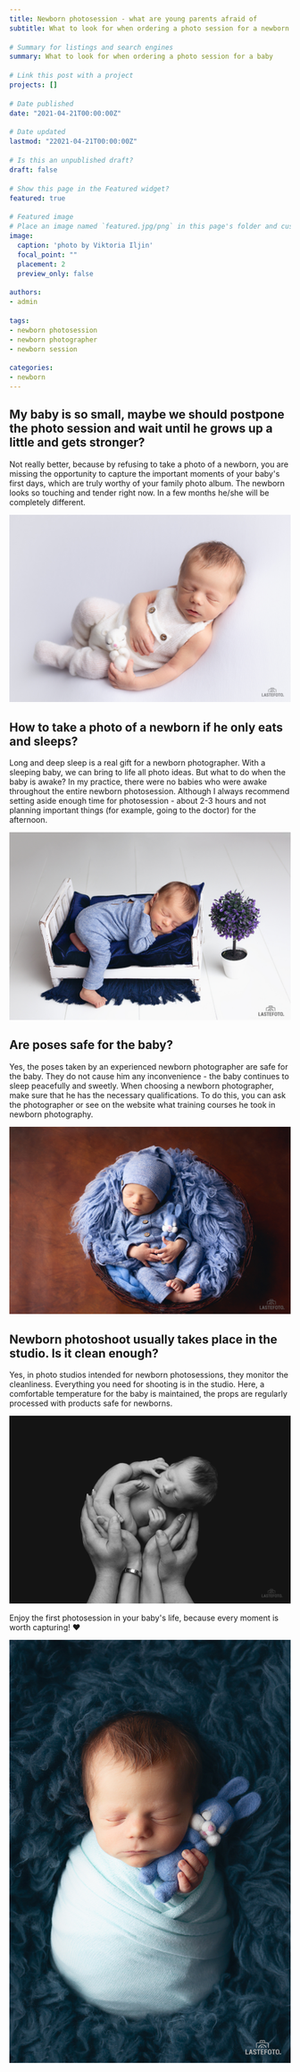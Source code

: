 ```yaml
---
title: Newborn photosession - what are young parents afraid of
subtitle: What to look for when ordering a photo session for a newborn baby

# Summary for listings and search engines
summary: What to look for when ordering a photo session for a baby

# Link this post with a project
projects: []

# Date published
date: "2021-04-21T00:00:00Z"

# Date updated
lastmod: "22021-04-21T00:00:00Z"

# Is this an unpublished draft?
draft: false

# Show this page in the Featured widget?
featured: true

# Featured image
# Place an image named `featured.jpg/png` in this page's folder and customize its options here.
image:
  caption: 'photo by Viktoria Iljin'
  focal_point: ""
  placement: 2
  preview_only: false

authors:
- admin

tags:
- newborn photosession
- newborn photographer
- newborn session

categories:
- newborn
---
```

## My baby is so small, maybe we should postpone the photo session and wait until he grows up a little and gets stronger?

Not really better, because by refusing to take a photo of a newborn, you are missing the opportunity to capture the important moments of your baby's first days, which are truly worthy of your family photo album. The newborn looks so touching and tender right now. In a few months he/she will be completely different.

![newborn photosession](./newborn-photosession-1.jpg) 

## How to take a photo of a newborn if he only eats and sleeps?

Long and deep sleep is a real gift for a newborn photographer. With a sleeping baby, we can bring to life all photo ideas. But what to do when the baby is awake? In my practice, there were no babies who were awake throughout the entire newborn photosession. Although I always recommend setting aside enough time for photosession - about 2-3 hours and not planning important things (for example, going to the doctor) for the afternoon.

![newborn photography](./newborn-photosession-2.jpg)

## Are poses safe for the baby?

Yes, the poses taken by an experienced newborn photographer are safe for the baby. They do not cause him any inconvenience - the baby continues to sleep peacefully and sweetly. When choosing a newborn photographer, make sure that he has the necessary qualifications. To do this, you can ask the photographer or see on the website what training courses he took in newborn photography.

![newborn photosession in Tallinn](./newborn-photosession-3.jpg)

## Newborn photoshoot usually takes place in the studio. Is it clean enough?

Yes, in photo studios intended for newborn photosessions, they monitor the cleanliness. Everything you need for shooting is in the studio. Here, a comfortable temperature for the baby is maintained, the props are regularly processed with products safe for newborns.

![newborn session](./newborn-photosession-4.jpg)

Enjoy the first photosession in your baby's life, because every moment is worth capturing! ❤️

![newborn pictures in Tallinn](./newborn-photosession-5.jpg)
